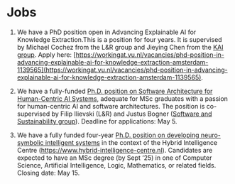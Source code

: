 # Jobs

<!--- We do not currently have any open vacancies. Check back soon. For jobs anywhere in our department or at our university, have a look at [the university job listings page](https://workingat.vu.nl/home).--->



1. We have a PhD position open in Advancing Explainable AI for Knowledge Extraction.This is a position for four years. It is supervised by Michael Cochez from the L&R group and Jieying Chen from the [KAI group](https://kai.cs.vu.nl/). Apply here: [https://workingat.vu.nl/vacancies/phd-position-in-advancing-explainable-ai-for-knowledge-extraction-amsterdam-1139565](https://workingat.vu.nl/vacancies/phd-position-in-advancing-explainable-ai-for-knowledge-extraction-amsterdam-1139565).

2. We have a fully-funded [Ph.D. position on Software Architecture for Human-Centric AI Systems](https://workingat.vu.nl/vacancies/phd-position-software-architecture-for-human-centric-ai-systems-amsterdam-1078515), adequate for MSc graduates with a passion for human-centric AI and software architectures. The position is co-supervised by Filip Ilievski (L&R) and Justus Bogner ([Software and Sustainability group](https://s2group.cs.vu.nl/)). Deadline for applications: May 5.

3. We have a fully funded four-year [Ph.D. position on developing neuro-symbolic intelligent systems](https://werkenbij.vu.nl/vacatures/phd-position-on-neuro-symbolic-ai-in-hybrid-intelligence-amsterdam-1159516) in the context of the Hybrid Intelligence Centre  (https://www.hybrid-intelligence-centre.nl). Candidates are expected to have an MSc degree (by Sept ‘25) in one of Computer Science, Artificial Intelligence,  Logic, Mathematics, or related fields. Closing date: May 15.
